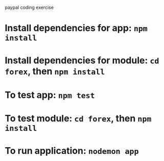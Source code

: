 paypal coding exercise

# Install dependencies for app: `npm install`
# Install dependencies for module: `cd forex`, then `npm install`
# To test app: `npm test`
# To test module: `cd forex`, then `npm install`
# To run application: `nodemon app`